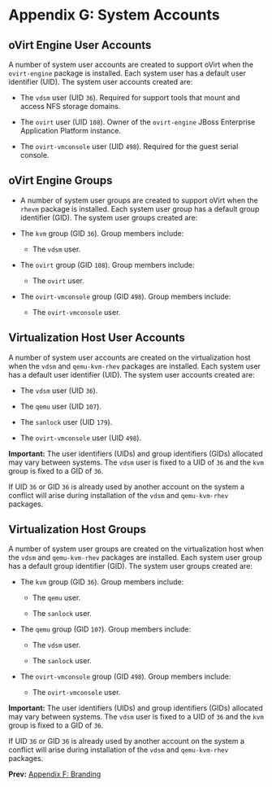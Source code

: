 # Appendix G: System Accounts

## oVirt Engine User Accounts

A number of system user accounts are created to support oVirt when the `ovirt-engine` package is installed. Each system user has a default user identifier (UID). The system user accounts created are:

* The `vdsm` user (UID `36`). Required for support tools that mount and access NFS storage domains.

* The `ovirt` user (UID `108`). Owner of the `ovirt-engine` JBoss Enterprise Application Platform instance.

* The `ovirt-vmconsole` user (UID `498`). Required for the guest serial console.

## oVirt Engine Groups

* A number of system user groups are created to support oVirt when the `rhevm` package is installed. Each system user group has a default group identifier (GID). The system user groups created are:

* The `kvm` group (GID `36`). Group members include:

    * The `vdsm` user.

* The `ovirt` group (GID `108`). Group members include:

    * The `ovirt` user.

* The `ovirt-vmconsole` group (GID `498`). Group members include:

    * The `ovirt-vmconsole` user.

## Virtualization Host User Accounts

A number of system user accounts are created on the virtualization host when the `vdsm` and `qemu-kvm-rhev` packages are installed. Each system user has a default user identifier (UID). The system user accounts created are:

* The `vdsm` user (UID `36`).

* The `qemu` user (UID `107`).

* The `sanlock` user (UID `179`).

* The `ovirt-vmconsole` user (UID `498`).

**Important:** The user identifiers (UIDs) and group identifiers (GIDs) allocated may vary between systems. The `vdsm` user is fixed to a UID of `36` and the `kvm` group is fixed to a GID of `36`.

If UID `36` or GID `36` is already used by another account on the system a conflict will arise during installation of the `vdsm` and `qemu-kvm-rhev` packages.

## Virtualization Host Groups

A number of system user groups are created on the virtualization host when the `vdsm` and `qemu-kvm-rhev` packages are installed. Each system user group has a default group identifier (GID). The system user groups created are:

* The `kvm` group (GID `36`). Group members include:

    * The `qemu` user.

    * The `sanlock` user.

* The `qemu` group (GID `107`). Group members include:

    * The `vdsm` user.

    * The `sanlock` user.

* The `ovirt-vmconsole` group (GID `498`). Group members include:

    * The `ovirt-vmconsole` user.

**Important:** The user identifiers (UIDs) and group identifiers (GIDs) allocated may vary between systems. The `vdsm` user is fixed to a UID of `36` and the `kvm` group is fixed to a GID of `36`.

If UID `36` or GID `36` is already used by another account on the system a conflict will arise during installation of the `vdsm` and `qemu-kvm-rhev` packages.

**Prev:** [Appendix F: Branding](appe-Branding)
